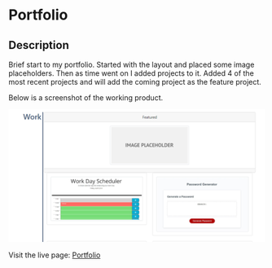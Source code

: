 # Portfolio

## Description

Brief start to my portfolio.
Started with the layout and placed some image placeholders. Then as time went on I added projects to it.
Added 4 of the most recent projects and will add the coming project as the feature project.

Below is a screenshot of the working product.

![Portfolio](screenshot.PNG)

Visit the live page: [Portfolio](https://ticonetster.github.io/portfolio/)
